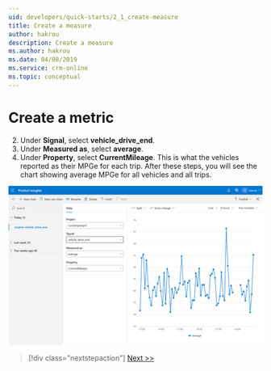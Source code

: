 ```yaml
---
uid: developers/quick-starts/2_1_create-measure
title: Create a measure
author: hakrou
description: Create a measure
ms.author: hakrou
ms.date: 04/08/2019
ms.service: crm-online
ms.topic: conceptual
---
```

# Create a metric 

2. Under **Signal**, select **vehicle_drive_end**.
3. Under **Measured as**, select **average**.
4. Under **Property**, select **CurrentMileage**. This is what the vehicles reported as their MPGe for each trip. After these steps, you will see the chart showing average MPGe for all vehicles and all trips.

![Select metric](2_Explore.PNG)

> [!div class="nextstepaction"]
> [Next >>](2_2_split-metric.md)
